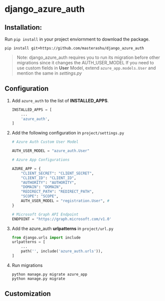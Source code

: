 # django_azure_auth

## Installation:
Run `pip install` in your project enviornment to download the package.  
  ```
  pip install git+https://github.com/masterashu/django_azure_auth
  ```

> Note: django_azure_auth requires you to run its migration before other migrations
> since it changes the AUTH_USER_MODEL
> If you need to use custom fields in **User** Model, extend `azure_app.models.User` and 
> mention the same in *settings.py*

## Configuration 

1. Add `azure_auth` to the list of **INSTALLED_APPS**.
    ```python
    INSTALLED_APPS = [
        ...
        'azure_auth',
    ]
    ```
2. Add the following configuration in `project/settings.py`
    ```python
    # Azure Auth Custom User Model

    AUTH_USER_MODEL = "azure_auth.User"

    # Azure App Configurations

    AZURE_APP = {
        "CLIENT_SECRET": "CLIENT_SECRET",
        "CLIENT_ID": "CLIENT_ID",
        "AUTHORITY": "AUTHORITY",
        "DOMAIN": "DOMAIN",
        "REDIRECT_PATH": "REDIRECT_PATH",
        "SCOPE": "SCOPE",
        AUTH_USER_MODEL = "registration.User", # 
    }

    # Microsoft Graph API Endpoint
    ENDPOINT = "https://graph.microsoft.com/v1.0'
    ```
3. Add the azure_auth **urlpatterns** in `project/url.py`
    ```python
    from django.urls import include
    urlpatterns = [
        ...
        path('', include('azure_auth.urls')),
    ]
    ```
4. Run migrations
   ```
   python manage.py migrate azure_app
   python manage.py migrate
   ```
   
## Customization  

